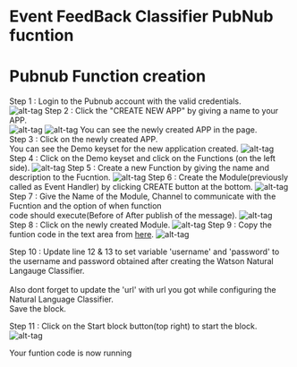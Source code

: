 # Event FeedBack Classifier PubNub fucntion

# Pubnub Function creation
Step 1 : Login to the Pubnub account with the valid credentials.<br>
         ![alt-tag](https://github.com/shyampurk/eventFeedbackClassifier/blob/master/screenshots/pubnub_functions/pubnubFunctionStep1.png)
Step 2 : Click the "CREATE NEW APP" by giving a name to your APP.<br>
         ![alt-tag](https://github.com/shyampurk/eventFeedbackClassifier/blob/master/screenshots/pubnub_functions/pubnubFunctionStep2.png)
         ![alt-tag](https://github.com/shyampurk/eventFeedbackClassifier/blob/master/screenshots/pubnub_functions/pubnubFunctionStep2A.png)
         You can see the newly created APP in the page.<br>
Step 3 : Click on the newly created APP.<br>
         You can see the Demo keyset for the new application created.
         ![alt-tag](https://github.com/shyampurk/eventFeedbackClassifier/blob/master/screenshots/pubnub_functions/pubnubFunctionStep3.png)         
Step 4 : Click on the Demo keyset and click on the Functions (on the left side).
         ![alt-tag](https://github.com/shyampurk/eventFeedbackClassifier/blob/master/screenshots/pubnub_functions/pubnubFunctionStep4.png)
Step 5 : Create a new Function by giving the name and description to the Fucntion.
         ![alt-tag](https://github.com/shyampurk/eventFeedbackClassifier/blob/master/screenshots/pubnub_functions/pubnubFunctionStep5.png)
Step 6 : Create the Module(previously called as Event Handler) by clicking CREATE button at the bottom.
         ![alt-tag](https://github.com/shyampurk/eventFeedbackClassifier/blob/master/screenshots/pubnub_functions/pubnubFunctionStep6.png)
Step 7 : Give the Name of the Module, Channel to communicate with the Fucntion and the option of when function <br>
         code should execute(Before of After publish of the message).
         ![alt-tag](https://github.com/shyampurk/eventFeedbackClassifier/blob/master/screenshots/pubnub_functions/pubnubFunctionStep6A.png)
Step 8 : Click on the newly created Module.
         ![alt-tag](https://github.com/shyampurk/eventFeedbackClassifier/blob/master/screenshots/pubnub_functions/pubnubFunctionStep6.png)
Step 9 : Copy the funtion code in the text area from [here](https://github.com/shyampurk/eventFeedbackClassifier/blob/master/functions/main.js). 
         ![alt-tag](https://github.com/shyampurk/eventFeedbackClassifier/blob/master/screenshots/pubnub_functions/pubnubFunctionStep7.png)

Step 10 : Update line 12 & 13 to set variable 'username' and 'password' to the username and password obtained after creating the Watson Natural Langauge Classifier. <br><br> Also dont forget to update the 'url' with url you got while configuring the Natural Language Classifier. <br> Save the block.

Step 11 : Click on the Start block button(top right) to start the block.
         ![alt-tag](https://github.com/shyampurk/eventFeedbackClassifier/blob/master/screenshots/pubnub_functions/pubnubFunctionStep8.png)

Your funtion code is now running
